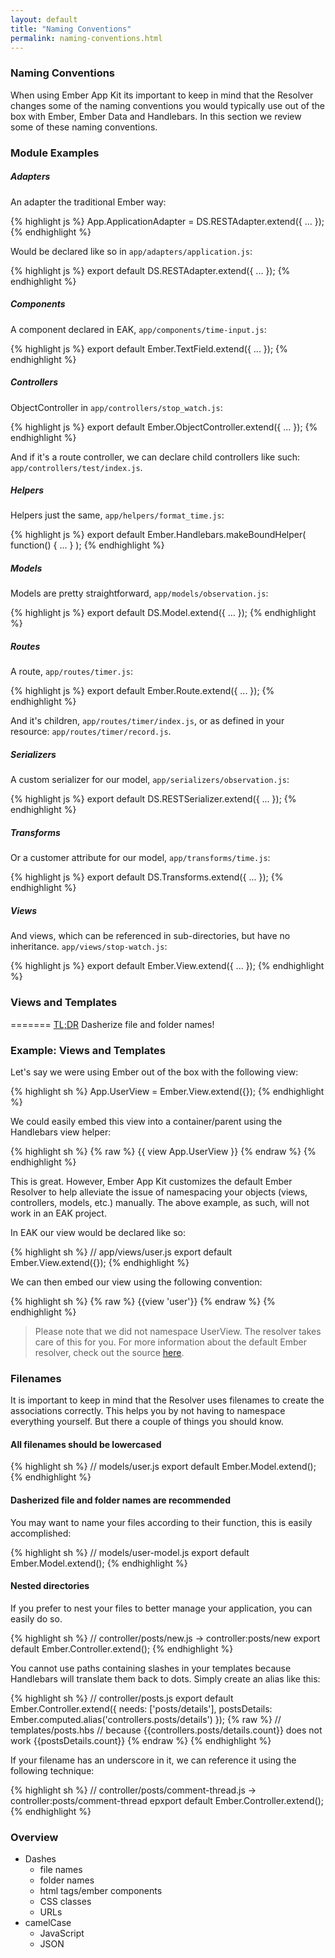 ```yaml
---
layout: default
title: "Naming Conventions"
permalink: naming-conventions.html
---
```

### Naming Conventions
When using Ember App Kit its important to keep in mind that the Resolver changes some of the naming conventions you would typically use out of the box with Ember, Ember Data and Handlebars. In this section we review some of these naming conventions.

### Module Examples

##### Adapters

An adapter the traditional Ember way:

{% highlight js %}
App.ApplicationAdapter = DS.RESTAdapter.extend({ ... });
{% endhighlight %}

Would be declared like so in `app/adapters/application.js`:

{% highlight js %}
export default DS.RESTAdapter.extend({ ... });
{% endhighlight %}

##### Components

A component declared in EAK, `app/components/time-input.js`:

{% highlight js %}
export default Ember.TextField.extend({ ... });
{% endhighlight %}

##### Controllers

ObjectController in `app/controllers/stop_watch.js`:

{% highlight js %}
export default Ember.ObjectController.extend({ ... });
{% endhighlight %}

And if it's a route controller, we can declare child controllers like such: `app/controllers/test/index.js`.

##### Helpers

Helpers just the same, `app/helpers/format_time.js`:

{% highlight js %}
export default Ember.Handlebars.makeBoundHelper( function() { ... } );
{% endhighlight %}

##### Models

Models are pretty straightforward, `app/models/observation.js`:

{% highlight js %}
export default DS.Model.extend({ ... });
{% endhighlight %}

##### Routes

A route, `app/routes/timer.js`:

{% highlight js %}
export default Ember.Route.extend({ ... });
{% endhighlight %}

And it's children, `app/routes/timer/index.js`, or as defined in your resource: `app/routes/timer/record.js`.

##### Serializers

A custom serializer for our model, `app/serializers/observation.js`:

{% highlight js %}
export default DS.RESTSerializer.extend({ ... });
{% endhighlight %}

##### Transforms

Or a customer attribute for our model, `app/transforms/time.js`:

{% highlight js %}
export default DS.Transforms.extend({ ... });
{% endhighlight %}

##### Views

And views, which can be referenced in sub-directories, but have no inheritance.
`app/views/stop-watch.js`:

{% highlight js %}
export default Ember.View.extend({ ... });
{% endhighlight %}

### Views and Templates
=======
[TL;DR](http://www.urbandictionary.com/define.php?term=tl%3Bdr) Dasherize file and folder names!

### Example: Views and Templates

Let's say we were using Ember out of the box with the following view:

{% highlight sh %}
App.UserView = Ember.View.extend({});
{% endhighlight %}

We could easily embed this view into a container/parent using the Handlebars view helper:

{% highlight sh %}
{% raw %}
{{ view App.UserView }}
{% endraw %}
{% endhighlight %}

This is great. However, Ember App Kit customizes the default Ember Resolver to help alleviate the issue of namespacing your objects (views, controllers, models, etc.) manually. The above example, as such, will not work in an EAK project.

In EAK our view would be declared like so:

{% highlight sh %}
// app/views/user.js
export default Ember.View.extend({});
{% endhighlight %}

We can then embed our view using the following convention:

{% highlight sh %}
{% raw %}
{{view 'user'}}
{% endraw %}
{% endhighlight %}

> Please note that we did not namespace UserView. The resolver takes care of this for you. For more information about the default Ember resolver, check out the source [here](https://github.com/emberjs/ember.js/blob/master/packages/ember-application/lib/system/resolver.js).

### Filenames

It is important to keep in mind that the Resolver uses filenames to create the associations correctly. This helps you by not having to namespace everything yourself. But there a couple of things you should know.

#### All filenames should be lowercased

{% highlight sh %}
// models/user.js
export default Ember.Model.extend();
{% endhighlight %}

#### Dasherized file and folder names are recommended

You may want to name your files according to their function, this is easily accomplished:

{% highlight sh %}
// models/user-model.js
export default Ember.Model.extend();
{% endhighlight %}


#### Nested directories

If you prefer to nest your files to better manage your application, you can easily do so.

{% highlight sh %}
// controller/posts/new.js -> controller:posts/new
export default Ember.Controller.extend();
{% endhighlight %}

You cannot use paths containing slashes in your templates because Handlebars will translate them back to dots. Simply create an alias like this:

{% highlight sh %}
// controller/posts.js
export default Ember.Controller.extend({
    needs: ['posts/details'],
    postsDetails: Ember.computed.alias('controllers.posts/details')
});
{% raw %}
// templates/posts.hbs
// because {{controllers.posts/details.count}} does not work
{{postsDetails.count}}
{% endraw %}
{% endhighlight %}

If your filename has an underscore in it, we can reference it using the following technique:

{% highlight sh %}
// controller/posts/comment-thread.js -> controller:posts/comment-thread
epxport default Ember.Controller.extend();
{% endhighlight %}

### Overview
- Dashes
  - file names
  - folder names
  - html tags/ember components
  - CSS classes
  - URLs
- camelCase
  - JavaScript
  - JSON
